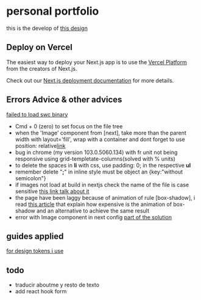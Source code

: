 # personal portfolio

this is the develop of [this design](https://www.figma.com/proto/AOKSFKoqjC7DLshc7Uu3Oo/web-portfolio?page-id=0%3A1&node-id=2%3A3&viewport=241%2C48%2C0.79&scaling=scale-down)

## Deploy on Vercel

The easiest way to deploy your Next.js app is to use the [Vercel Platform](https://vercel.com/new?utm_medium=default-template&filter=next.js&utm_source=create-next-app&utm_campaign=create-next-app-readme) from the creators of Next.js.

Check out our [Next.js deployment documentation](https://nextjs.org/docs/deployment) for more details.

## Errors Advice & other advices

[failed to load swc binary](https://stackoverflow.com/questions/69816589/next-failed-to-load-swc-binary)

- Cmd + 0 (zero) to set focus on the file tree
- when the 'Image' component from [next], take more than the parent width with layout='fill', wrap with a container and dont forget to use position: relative[link](https://stackoverflow.com/questions/68920647/how-to-add-border-radius-to-next-js-image)
- bug in chrome (my version 103.0.5060.134) with fr unit not being responsive using grid-templetate-columns(solved with % units)
- to delete the spaces in **li** with css, use padding: 0; in the respective **ul**
- remember delete "**;**" in inline style must be object an {key:"without semicolon"}  
- if images not load at build in nextjs check the name of the file is case sensitive [this link talk about it](https://stackoverflow.com/questions/70797559/next-image-not-loading-in-production/70916637)
- the page have been laggy because of animation of rule [box-shadow], i read [this article](https://tobiasahlin.com/blog/how-to-animate-box-shadow/) that explain how expensive is the animation of box-shadow and an alternative to achieve the same result
- error with Image component in next config [part of the solution](https://stackoverflow.com/questions/69735652/nextjs-image-component-complaining-that-the-host-is-not-added-to-config-but-it)

## guides applied

[for design tokens i use](https://www.smashingmagazine.com/2021/07/global-local-styling-nextjs/)

## todo

- traducir aboutme y resto de texto
- add react hook form
